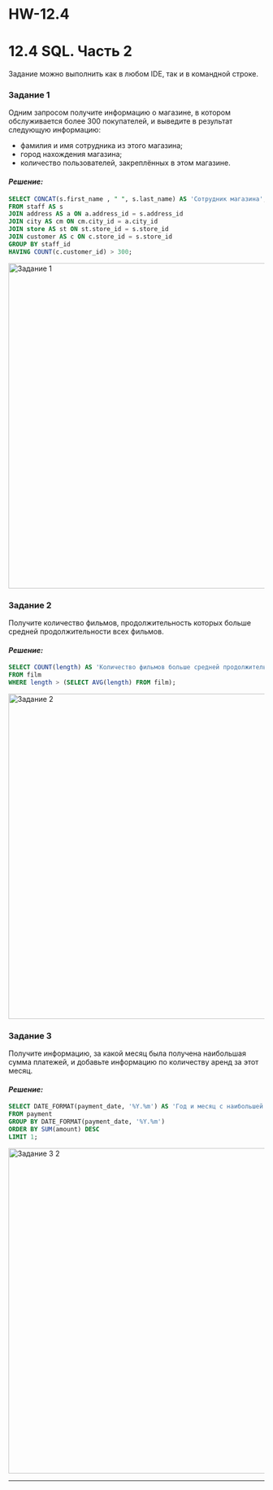 # HW-12.4
# 12.4 SQL. Часть 2

Задание можно выполнить как в любом IDE, так и в командной строке.

### Задание 1

Одним запросом получите информацию о магазине, в котором обслуживается более 300 покупателей, и выведите в результат следующую информацию: 
- фамилия и имя сотрудника из этого магазина;
- город нахождения магазина;
- количество пользователей, закреплённых в этом магазине.

#### *Решение:*
```sql
SELECT CONCAT(s.first_name , " ", s.last_name) AS 'Сотрудник магазина', cm.city AS 'Город нахождения магазина', COUNT(c.customer_id) AS 'Количество покупателей'
FROM staff AS s
JOIN address AS a ON a.address_id = s.address_id
JOIN city AS cm ON cm.city_id = a.city_id
JOIN store AS st ON st.store_id = s.store_id
JOIN customer AS c ON c.store_id = s.store_id
GROUP BY staff_id
HAVING COUNT(c.customer_id) > 300;
```
<img width="640" alt="Задание 1" src="https://github.com/user-attachments/assets/eed94073-97e5-441c-8f97-31298f04fb36" />


### Задание 2

Получите количество фильмов, продолжительность которых больше средней продолжительности всех фильмов.

#### *Решение:*
```sql
SELECT COUNT(length) AS 'Количество фильмов больше средней продолжительности'
FROM film
WHERE length > (SELECT AVG(length) FROM film);
```
<img width="640" alt="Задание 2" src="https://github.com/user-attachments/assets/d0c8db78-be83-4e1e-9ca9-df867f919a8d" />


### Задание 3

Получите информацию, за какой месяц была получена наибольшая сумма платежей, и добавьте информацию по количеству аренд за этот месяц.

#### *Решение:*
```sql
SELECT DATE_FORMAT(payment_date, '%Y.%m') AS 'Год и месяц c наибольшей суммой платежей', COUNT(rental_id) AS 'Количество аренд за месяц'
FROM payment
GROUP BY DATE_FORMAT(payment_date, '%Y.%m')
ORDER BY SUM(amount) DESC
LIMIT 1;
```
<img width="640" alt="Задание 3 2" src="https://github.com/user-attachments/assets/fd9efdd9-d3f6-42bc-b54e-424ca1b263cd" />

---
